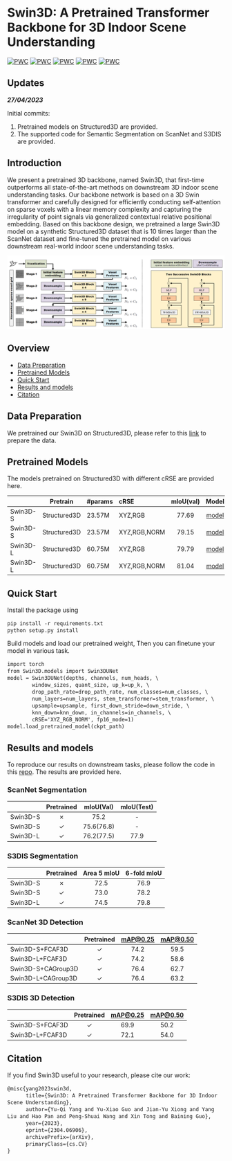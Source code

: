 # Swin3D: A Pretrained Transformer Backbone for 3D Indoor Scene Understanding

[![PWC](https://img.shields.io/endpoint.svg?url=https://paperswithcode.com/badge/swin3d-a-pretrained-transformer-backbone-for/semantic-segmentation-on-scannet)](https://paperswithcode.com/sota/semantic-segmentation-on-scannet?p=swin3d-a-pretrained-transformer-backbone-for)
[![PWC](https://img.shields.io/endpoint.svg?url=https://paperswithcode.com/badge/swin3d-a-pretrained-transformer-backbone-for/semantic-segmentation-on-s3dis-area5)](https://paperswithcode.com/sota/semantic-segmentation-on-s3dis-area5?p=swin3d-a-pretrained-transformer-backbone-for)
[![PWC](https://img.shields.io/endpoint.svg?url=https://paperswithcode.com/badge/swin3d-a-pretrained-transformer-backbone-for/semantic-segmentation-on-s3dis)](https://paperswithcode.com/sota/semantic-segmentation-on-s3dis?p=swin3d-a-pretrained-transformer-backbone-for)
[![PWC](https://img.shields.io/endpoint.svg?url=https://paperswithcode.com/badge/swin3d-a-pretrained-transformer-backbone-for/3d-object-detection-on-scannetv2)](https://paperswithcode.com/sota/3d-object-detection-on-scannetv2?p=swin3d-a-pretrained-transformer-backbone-for)
[![PWC](https://img.shields.io/endpoint.svg?url=https://paperswithcode.com/badge/swin3d-a-pretrained-transformer-backbone-for/3d-object-detection-on-s3dis)](https://paperswithcode.com/sota/3d-object-detection-on-s3dis?p=swin3d-a-pretrained-transformer-backbone-for)

## Updates

***27/04/2023***

Initial commits:

1. Pretrained models on Structured3D are provided.
2. The supported code for Semantic Segmentation on ScanNet and S3DIS are provided.

## Introduction

We present a pretrained 3D backbone, named Swin3D, that first-time outperforms all state-of-the-art methods on downstream 3D indoor scene understanding tasks. Our backbone network is based on a 3D Swin transformer and carefully designed for efficiently conducting self-attention on sparse voxels with a linear memory complexity and capturing the irregularity of point signals via generalized contextual relative positional embedding. Based on this backbone design, we pretrained a large Swin3D model on a synthetic Structured3D dataset that is 10 times larger than the ScanNet dataset and fine-tuned the pretrained model on various downstream real-world indoor scene understanding tasks.

![teaser](figures/swin3D.png)

## Overview

- [Data Preparation](#data-preparation)
- [Pretrained Models](#pretrained-models)
- [Quick Start](#quick-start)
- [Results and models](#results-and-models)
- [Citation](#citation)

## Data Preparation

We pretrained our Swin3D on Structured3D, please refer to this [link](https://github.com/yuxiaoguo/Uni3DScenes) to prepare the data.

## Pretrained Models

The models pretrained on Structured3D with different cRSE are provided here.

|          |   Pretrain   | #params | cRSE         | mIoU(val) |                                            Model                                            |                                            Log                                            |
| :------- | :----------: | :------ | :----------- | :-------: | :-----------------------------------------------------------------------------------------: | :---------------------------------------------------------------------------------------: |
| Swin3D-S | Structured3D | 23.57M  | XYZ,RGB      |   77.69   | [model](https://drive.google.com/file/d/1oezNkN3_HZvyxGxjtOpSaQUbGl3YYF90/view?usp=sharing) | [log](https://drive.google.com/file/d/1TuwZqpKm8OYj8BeMhDUhLcGqzXhgJcpC/view?usp=sharing) |
| Swin3D-S | Structured3D | 23.57M  | XYZ,RGB,NORM |   79.15   | [model](https://drive.google.com/file/d/1FMmAgHwS__NtFldH-lFTsraKj0my62t4/view?usp=sharing) | [log](https://drive.google.com/file/d/1-0kz81X0j2Zp-mntN1GwQlsm5sLIy3JX/view?usp=sharing) |
| Swin3D-L | Structured3D | 60.75M  | XYZ,RGB      |   79.79   | [model](https://drive.google.com/file/d/1ior8uAQRiVd2mwfYapcaF_e_R80y7DQm/view?usp=sharing) | [log](https://drive.google.com/file/d/1YYd8SOaAIqz16T7XOL54aGPC4sSoMXsW/view?usp=sharing) |
| Swin3D-L | Structured3D | 60.75M  | XYZ,RGB,NORM |   81.04   | [model](https://drive.google.com/file/d/1ySNrP39H6m-euK-2La60-MNOp0e3Pe_4/view?usp=sharing) | [log](https://drive.google.com/file/d/1nXQCw5G2swrSksBnpGBveNSHwAqy8hAZ/view?usp=sharing) |

## Quick Start

Install the package using 

    pip install -r requirements.txt
    python setup.py install

Build models and load our pretrained weight, Then you can finetune your model in various task.

    import torch
    from Swin3D.models import Swin3DUNet
    model = Swin3DUNet(depths, channels, num_heads, \
            window_sizes, quant_size, up_k=up_k, \
            drop_path_rate=drop_path_rate, num_classes=num_classes, \
            num_layers=num_layers, stem_transformer=stem_transformer, \
            upsample=upsample, first_down_stride=down_stride, \
            knn_down=knn_down, in_channels=in_channels, \
            cRSE='XYZ_RGB_NORM', fp16_mode=1)
    model.load_pretrained_model(ckpt_path)

## Results and models

To reproduce our results on downstream tasks, please follow the code in this [repo](https://github.com/Yukichiii/Swin3D_Task). The results are provided here.

### ScanNet Segmentation

|          | Pretrained | mIoU(Val)  | mIoU(Test) |
| :------- | :--------: | :--------: | :--------: |
| Swin3D-S |  &cross;   |    75.2    |     -      |
| Swin3D-S |  &check;   | 75.6(76.8) |     -      |
| Swin3D-L |  &check;   | 76.2(77.5) |    77.9    |

### S3DIS Segmentation

|          | Pretrained | Area 5 mIoU | 6-fold mIoU |
| :------- | :--------: | :---------: | :---------: |
| Swin3D-S |  &cross;   |    72.5     |    76.9     |
| Swin3D-S |  &check;   |    73.0     |    78.2     |
| Swin3D-L |  &check;   |    74.5     |    79.8     |

### ScanNet 3D Detection

|                    | Pretrained | mAP@0.25 | mAP@0.50 |
| :----------------- | :--------: | :------: | :------: |
| Swin3D-S+FCAF3D    |  &check;   |   74.2   |   59.5   |
| Swin3D-L+FCAF3D    |  &check;   |   74.2   |   58.6   |
| Swin3D-S+CAGroup3D |  &check;   |   76.4   |   62.7   |
| Swin3D-L+CAGroup3D |  &check;   |   76.4   |   63.2   |

### S3DIS 3D Detection

|                 | Pretrained | mAP@0.25 | mAP@0.50 |
| :-------------- | :--------: | :------: | :------: |
| Swin3D-S+FCAF3D |  &check;   |   69.9   |   50.2   |
| Swin3D-L+FCAF3D |  &check;   |   72.1   |   54.0   |

## Citation

If you find Swin3D useful to your research, please cite our work:

```
@misc{yang2023swin3d,
      title={Swin3D: A Pretrained Transformer Backbone for 3D Indoor Scene Understanding}, 
      author={Yu-Qi Yang and Yu-Xiao Guo and Jian-Yu Xiong and Yang Liu and Hao Pan and Peng-Shuai Wang and Xin Tong and Baining Guo},
      year={2023},
      eprint={2304.06906},
      archivePrefix={arXiv},
      primaryClass={cs.CV}
}
```
